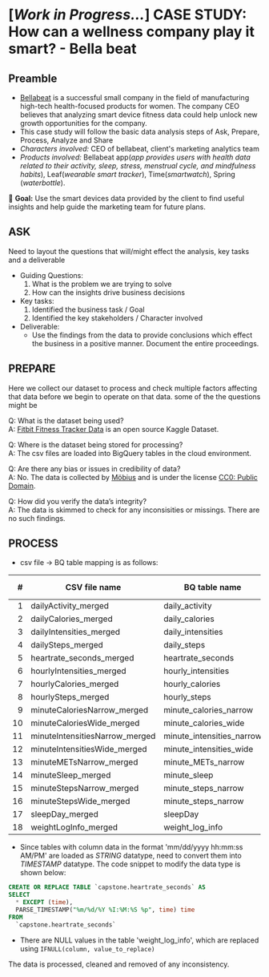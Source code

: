 # [***Work in Progress...***] CASE STUDY: How can a wellness company play it smart? - Bella beat

## **Preamble**
- [Bellabeat](https://bellabeat.com/) is a successful small company in the field of manufacturing high-tech health-focused products for women.
The company CEO believes that analyzing smart device fitness data could help unlock new growth opportunities for the company.
- This case study will follow the basic data analysis steps of Ask, Prepare, Process, Analyze and Share
- *Characters involved:* CEO of bellabeat, client's marketing analytics team
- *Products involved:* Bellabeat app(*app provides users with health data related to their activity, sleep, stress,
menstrual cycle, and mindfulness habits*), Leaf(*wearable smart tracker*), Time(*smartwatch*), Spring (*waterbottle*).

:checkered_flag: **Goal:** Use the smart devices data provided by the client to find useful insights and help guide the marketing team for future plans.

## **ASK**
Need to layout the questions that will/might effect the analysis, key tasks and a deliverable
- Guiding Questions:
  1. What is the problem we are trying to solve
  2. How can the insights drive business decisions
- Key tasks:
  1. Identified the business task / Goal
  2. Identified the key stakeholders / Character involved
- Deliverable:
  - Use the findings from the data to provide conclusions which effect the business in a positive manner. Document the entire proceedings.

## **PREPARE**
Here we collect our dataset to process and check multiple factors affecting that data before we begin to operate on that data. some of the the questions might be

Q: What is the dataset being used?  
A: [Fitbit Fitness Tracker Data](https://www.kaggle.com/datasets/arashnic/fitbit) is an open source Kaggle Dataset.

Q: Where is the dataset being stored for processing?  
A: The csv files are loaded into BigQuery tables in the cloud environment.

Q: Are there any bias or issues in credibility of data?  
A: No. The data is collected by [Möbius](https://www.kaggle.com/arashnic) and is under the license [CC0: Public Domain](https://creativecommons.org/publicdomain/zero/1.0/).

Q: How did you verify the data’s integrity?  
A: The data is skimmed to check for any inconsisities or missings. There are no such findings.

## **PROCESS**

+ csv file -> BQ table mapping is as follows:  

| #    | CSV file name | BQ table name  | Total row count |
|-----:|---------------|----------------|----------------|
| 1 | dailyActivity_merged | daily_activity | 940 |
| 2 | dailyCalories_merged | daily_calories| 940 |
| 3 | dailyIntensities_merged | daily_intensities | 940 |
| 4 | dailySteps_merged | daily_steps | 940 |
| 5 | heartrate_seconds_merged | heartrate_seconds | 2,483,658 |
| 6 | hourlyIntensities_merged | hourly_intensities | 22,099 |
| 7 | hourlyCalories_merged | hourly_calories | 22,099 |
| 8 | hourlySteps_merged | hourly_steps | 22,099 |
| 9 | minuteCaloriesNarrow_merged | minute_calories_narrow | 1,325,580 |
| 10 | minuteCaloriesWide_merged | minute_calories_wide | 21,645 |
| 11 | minuteIntensitiesNarrow_merged | minute_intensities_narrow | 1,325,580 |
| 12 | minuteIntensitiesWide_merged |   minute_intensities_wide | 21,645 |
| 13 | minuteMETsNarrow_merged | minute_METs_narrow | 1,325,580 |
| 14 | minuteSleep_merged | minute_sleep | 188,521 |
| 15 | minuteStepsNarrow_merged | minute_steps_narrow |1,325,580|
| 16 | minuteStepsWide_merged | minute_steps_narrow |21,645|
| 17 | sleepDay_merged | sleepDay | 413|
| 18 | weightLogInfo_merged | weight_log_info | 67|

+ Since tables with column data in the format 'mm/dd/yyyy hh:mm:ss AM/PM' are loaded as *STRING* datatype, need to convert them into *TIMESTAMP* datatype. The code snippet to modify the data type is shown below:
```sql
CREATE OR REPLACE TABLE `capstone.heartrate_seconds` AS
SELECT
  * EXCEPT (time),
  PARSE_TIMESTAMP("%m/%d/%Y %I:%M:%S %p", time) time
FROM
  `capstone.heartrate_seconds`
```
+ There are NULL values in the table 'weight_log_info', which are replaced using ```IFNULL(column, value_to_replace)```

The data is processed, cleaned and removed of any inconsistency.
